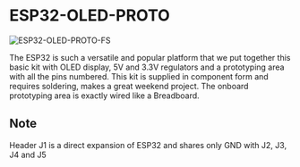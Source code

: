 # ESP32-OLED-PROTO

![ESP32-OLED-PROTO-FS](https://user-images.githubusercontent.com/4562957/145796951-eb3f6f5a-ad4a-4f29-889f-9450dce908c2.jpg)


The ESP32 is such a versatile and popular platform that we put together this basic kit with OLED display, 5V and 3.3V regulators and a prototyping area with all the pins numbered. This kit is supplied in component form and requires soldering, makes a great weekend project. The onboard prototyping area is exactly wired like a Breadboard. 

<h2/>Note</h2>
Header J1 is a direct expansion of ESP32 and shares only GND with J2, J3, J4 and J5
